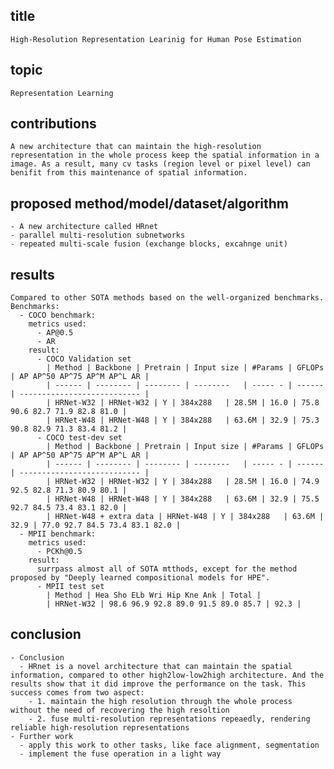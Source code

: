 ## title
    High-Resolution Representation Learinig for Human Pose Estimation

## topic
    Representation Learning

## contributions
    A new architecture that can maintain the high-resolution representation in the whole process keep the spatial information in a image. As a result, many cv tasks (region level or pixel level) can benifit from this maintenance of spatial information.
    
## proposed method/model/dataset/algorithm
    - A new architecture called HRnet
    - parallel multi-resolution subnetworks
    - repeated multi-scale fusion (exchange blocks, excahnge unit)

## results
    Compared to other SOTA methods based on the well-organized benchmarks.
    Benchmarks:
      - COCO benchmark:
        metrics used:
          - AP@0.5
          - AR
        result:
          - COCO Validation set
            | Method | Backbone | Pretrain | Input size | #Params | GFLOPs | AP AP^50 AP^75 AP^M AP^L AR |
            | ------ | -------- | -------- | --------   | ----- - | ------ | --------------------------- |
            | HRNet-W32 | HRNet-W32 | Y | 384x288   | 28.5M | 16.0 | 75.8 90.6 82.7 71.9 82.8 81.0 |
            | HRNet-W48 | HRNet-W48 | Y | 384x288   | 63.6M | 32.9 | 75.3 90.8 82.9 71.3 83.4 81.2 |
          - COCO test-dev set
            | Method | Backbone | Pretrain | Input size | #Params | GFLOPs | AP AP^50 AP^75 AP^M AP^L AR |
            | ------ | -------- | -------- | --------   | ----- - | ------ | --------------------------- |
            | HRNet-W32 | HRNet-W32 | Y | 384x288   | 28.5M | 16.0 | 74.9 92.5 82.8 71.3 80.9 80.1 |
            | HRNet-W48 | HRNet-W48 | Y | 384x288   | 63.6M | 32.9 | 75.5 92.7 84.5 73.4 83.1 82.0 |
            | HRNet-W48 + extra data | HRNet-W48 | Y | 384x288   | 63.6M | 32.9 | 77.0 92.7 84.5 73.4 83.1 82.0 |
      - MPII benchmark:
        metrics used:
          - PCKh@0.5
        result:
          surrpass almost all of SOTA mtthods, except for the method proposed by "Deeply learned compositional models for HPE".
          - MPII test set
            | Method | Hea Sho ELb Wri Hip Kne Ank | Total |
            | HRNet-W32 | 98.6 96.9 92.8 89.0 91.5 89.0 85.7 | 92.3 |

## conclusion
    - Conclusion
      - HRnet is a novel architecture that can maintain the spatial information, compared to other high2low-low2high architecture. And the results show that it did improve the performance on the task. This success comes from two aspect:
        - 1. maintain the high resolution through the whole process without the need of recovering the high resoltion
        - 2. fuse multi-resolution representations repeaedly, rendering reliable high-resolution representations
    - Further work
      - apply this work to other tasks, like face alignment, segmentation
      - implement the fuse operation in a light way
